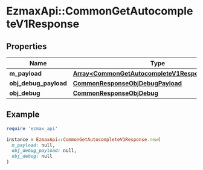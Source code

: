# EzmaxApi::CommonGetAutocompleteV1Response

## Properties

| Name | Type | Description | Notes |
| ---- | ---- | ----------- | ----- |
| **m_payload** | [**Array&lt;CommonGetAutocompleteV1ResponseMPayload&gt;**](CommonGetAutocompleteV1ResponseMPayload.md) |  |  |
| **obj_debug_payload** | [**CommonResponseObjDebugPayload**](CommonResponseObjDebugPayload.md) |  | [optional] |
| **obj_debug** | [**CommonResponseObjDebug**](CommonResponseObjDebug.md) |  | [optional] |

## Example

```ruby
require 'ezmax_api'

instance = EzmaxApi::CommonGetAutocompleteV1Response.new(
  m_payload: null,
  obj_debug_payload: null,
  obj_debug: null
)
```

